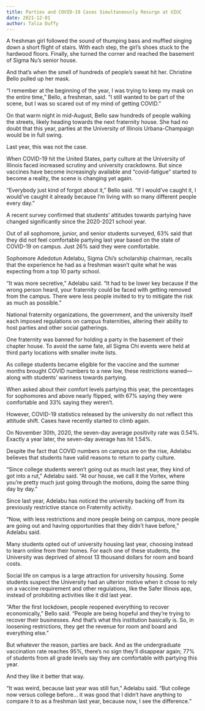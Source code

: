 ```yaml
---
title: Parties and COVID-19 Cases Simultaneously Resurge at UIUC
date: 2021-12-01
author: Talia Duffy
---
```


A freshman girl followed the sound of thumping bass and muffled singing down a short flight of stairs. With each step, the girl’s shoes stuck to the hardwood floors. Finally, she turned the corner and reached the basement of Sigma Nu’s senior house. 

And that’s when the smell of hundreds of people’s sweat hit her. Christine Bello pulled up her mask.

“I remember at the beginning of the year, I was trying to keep my mask on the entire time,” Bello, a freshman, said. “I still wanted to be part of the scene, but I was so scared out of my mind of getting COVID.”

<!-- excerpt -->

On that warm night in mid-August, Bello saw hundreds of people walking the streets, likely heading towards the next fraternity house. She had no doubt that this year, parties at the University of Illinois Urbana-Champaign would be in full swing. 

Last year, this was not the case.

When COVID-19 hit the United States, party culture at the University of Illinois faced increased scrutiny and university crackdowns. But since vaccines have become increasingly available and “covid-fatigue” started to become a reality, the scene is changing yet again.

“Everybody just kind of forgot about it,” Bello said. “If I would’ve caught it, I would’ve caught it already because I’m living with so many different people every day.”

A recent survey confirmed that students’ attitudes towards partying have changed significantly since the 2020-2021 school year.

Out of all sophomore, junior, and senior students surveyed, 63% said that they did not feel comfortable partying last year based on the state of COVID-19 on campus. Just 26% said they were comfortable.

Sophomore Adedotun Adelabu, Sigma Chi’s scholarship chairman, recalls that the experience he had as a freshman wasn’t quite what he was expecting from a top 10 party school. 

“It was more secretive,” Adelabu said. “It had to be lower key because if the wrong person heard, your fraternity could be faced with getting removed from the campus. There were less people invited to try to mitigate the risk as much as possible.” 

National fraternity organizations, the government, and the university itself each imposed regulations on campus fraternities, altering their ability to host parties and other social gatherings.

One fraternity was banned for holding a party in the basement of their chapter house. To avoid the same fate, all Sigma Chi events were held at third party locations with smaller invite lists.

As college students became eligible for the vaccine and the summer months brought COVID numbers to a new low, these restrictions waned–– along with students’ wariness towards partying.

When asked about their comfort levels partying this year, the percentages for sophomores and above nearly flipped, with 67% saying they were comfortable and 33% saying they weren’t.

However, COVID-19 statistics released by the university do not reflect this attitude shift. Cases have recently started to climb again.

On November 30th, 2020, the seven-day average positivity rate was 0.54%. Exactly a year later, the seven-day average has hit 1.54%.

Despite the fact that COVID numbers on campus are on the rise, Adelabu believes that students have valid reasons to return to party culture. 

“Since college students weren’t going out as much last year, they kind of got into a rut,” Adelabu said. “At our house, we call it the Vortex, where you’re pretty much just going through the motions, doing the same thing day by day.”

Since last year, Adelabu has noticed the university backing off from its previously restrictive stance on Fraternity activity. 

“Now, with less restrictions and more people being on campus, more people are going out and having opportunities that they didn't have before,” Adelabu said.

Many students opted out of university housing last year, choosing instead to learn online from their homes. For each one of these students, the University was deprived of almost 13 thousand dollars for room and board costs.

Social life on campus is a large attraction for university housing. Some students suspect the University had an ulterior motive when it chose to rely on a vaccine requirement and other regulations, like the Safer Illinois app, instead of prohibiting activities like it did last year. 

“After the first lockdown, people reopened everything to recover economically,” Bello said. “People are being hopeful and they’re trying to recover their businesses. And that’s what this institution basically is. So, in loosening restrictions, they get the revenue for room and board and everything else.”

But whatever the reason, parties are back. And as the undergraduate vaccination rate reaches 95%, there’s no sign they’ll disappear again; 77% of students from all grade levels say they are comfortable with partying this year. 

And they like it better that way.

“It was weird, because last year was still fun,” Adelabu said. “But college now versus college before... it was good that I didn’t have anything to compare it to as a freshman last year, because now, I see the difference.” 
